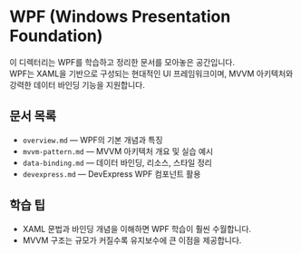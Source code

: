 # WPF (Windows Presentation Foundation)

이 디렉터리는 WPF를 학습하고 정리한 문서를 모아놓은 공간입니다.  
WPF는 XAML을 기반으로 구성되는 현대적인 UI 프레임워크이며, MVVM 아키텍처와 강력한 데이터 바인딩 기능을 지원합니다.

## 문서 목록

- `overview.md` — WPF의 기본 개념과 특징
- `mvvm-pattern.md` — MVVM 아키텍처 개요 및 실습 예시
- `data-binding.md` — 데이터 바인딩, 리소스, 스타일 정리
- `devexpress.md` — DevExpress WPF 컴포넌트 활용

## 학습 팁

- XAML 문법과 바인딩 개념을 이해하면 WPF 학습이 훨씬 수월합니다.
- MVVM 구조는 규모가 커질수록 유지보수에 큰 이점을 제공합니다.
